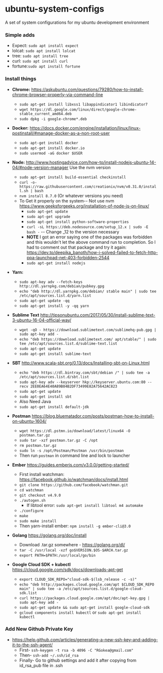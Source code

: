 # ubuntu-system-configs
A set of system configurations for my ubuntu development environment

### Simple adds
  * Expect: `sudo apt install expect` 
  * lolcat: `sudo apt install lolcat`
  * tree:   `sudo apt install tree`
  * curl:   `sudo apt install curl`
  * fortune:`sudo apt install fortune` 

### Install things
  *  **Chrome:** https://askubuntu.com/questions/79280/how-to-install-chrome-browser-properly-via-command-line
      * `sudo apt-get install libxss1 libappindicator1 libindicator7`
      * `wget https://dl.google.com/linux/direct/google-chrome-stable_current_amd64.deb`
      * `sudo dpkg -i google-chrome*.deb`

  *  **Docker:** https://docs.docker.com/engine/installation/linux/linux-postinstall/#manage-docker-as-a-non-root-user
      * `sudo apt-get install docker`
      * `sudo apt-get install docker.io`
      * `sudo usermod -aG docker $USER`
    
  *  **Node:**  http://www.hostingadvice.com/how-to/install-nodejs-ubuntu-14-04/#node-version-manager  Use the nvm version
      * `sudo apt-get install build-essential checkinstall`
      * `curl -o- https://raw.githubusercontent.com/creationix/nvm/v0.31.0/install.sh | bash`
      * `nvm install 8.7.0`  (Or whatever versions you need)
      * To Get it properly on the system-- Not use nvm https://www.geeksforgeeks.org/installation-of-node-js-on-linux/
        * `sudo apt-get update`
        * `sudo apt-get upgrade`
        * `sudo apt-get install python-software-properties`
        * `curl -sL https://deb.nodesource.com/setup_12.x | sudo -E bash -` -- Change _12 to the version necessary
        * **NOTE** I got an error saying one of the packages was forbidden and this wouldn't let the above command run to completion.  So I had to comment out that package and try it again: https://dev.to/deepika_banoth/how-i-solved-failed-to-fetch-http-ppa-launchpad-net-403-forbidden-2544
        * `sudo apt-get install nodejs`
  
  *  **Yarn:** 
      * `sudo apt-key adv --fetch-keys http://dl.yarnpkg.com/debian/pubkey.gpg`
      * `echo "deb http://dl.yarnpkg.com/debian/ stable main" | sudo tee /etc/apt/sources.list.d/yarn.list`
      * `sudo apt-get update -qq`
      * `sudo apt-get install -y -qq yarn`
  
  *  **Sublime Text**  http://tipsonubuntu.com/2017/05/30/install-sublime-text-3-ubuntu-16-04-official-way/
      * `wget -qO - https://download.sublimetext.com/sublimehq-pub.gpg | sudo apt-key add -`
      * `echo "deb https://download.sublimetext.com/ apt/stable/" | sudo tee /etc/apt/sources.list.d/sublime-text.list`
      * `sudo apt-get update`
      * `sudo apt-get install sublime-text`
  
  *  **SBT**  http://www.scala-sbt.org/0.13/docs/Installing-sbt-on-Linux.html
      * `echo "deb https://dl.bintray.com/sbt/debian /" | sudo tee -a /etc/apt/sources.list.d/sbt.list`
      * `sudo apt-key adv --keyserver hkp://keyserver.ubuntu.com:80 --recv 2EE0EA64E40A89B84B2DF73499E82A75642AC823`
      * `sudo apt-get update`
      * `sudo apt-get install sbt`
      * Also Need Java
      * `sudo apt-get install default-jdk`

  *  **Postman**  https://blog.bluematador.com/posts/postman-how-to-install-on-ubuntu-1604/
      * `wget https://dl.pstmn.io/download/latest/linux64 -O postman.tar.gz`
      * `sudo tar -xzf postman.tar.gz -C /opt`
      * `rm postman.tar.gz`
      * `sudo ln -s /opt/Postman/Postman /usr/bin/postman`
      * Then run `postman` in command line and lock to launcher

  *  **Ember**  https://guides.emberjs.com/v3.0.0/getting-started/
      * First install watchman:  https://facebook.github.io/watchman/docs/install.html
      * `git clone https://github.com/facebook/watchman.git`
      * `cd watchman`
      * `git checkout v4.9.0`
      * `./autogen.sh`
        * If libtool error: `sudo apt-get install libtool m4 automake`
      * `./configure`
      * `make`
      * `sudo make install`
      * Then yarn-install ember: `npm install -g ember-cli@3.0`
  
  * **Golang**  https://golang.org/doc/install
      * Download .tar.gz somewhere - https://golang.org/dl/
      * `tar -C /usr/local -xzf go$VERSION.$OS-$ARCH.tar.gz`
      * `export PATH=$PATH:/usr/local/go/bin`


  * **Google Cloud SDK + kubectl**  https://cloud.google.com/sdk/docs/downloads-apt-get
      * `export CLOUD_SDK_REPO="cloud-sdk-$(lsb_release -c -s)"`
      * `echo "deb http://packages.cloud.google.com/apt $CLOUD_SDK_REPO main" | sudo tee -a /etc/apt/sources.list.d/google-cloud-sdk.list`
      * `curl https://packages.cloud.google.com/apt/doc/apt-key.gpg | sudo apt-key add -`
      * `sudo apt-get update && sudo apt-get install google-cloud-sdk`
      * `gcloud components install kubectl` or `sudo apt-get install kubectl`

  
### Add New Github Private Key
  * https://help.github.com/articles/generating-a-new-ssh-key-and-adding-it-to-the-ssh-agent/
    * First-  `ssh-keygen -t rsa -b 4096 -C "RGokea@gmail.com"`
    * Then-  `ssh-add ~/.ssh/id_rsa`
    * Finally- Go to github settings and add it after copying from id_rsa_pub file in .ssh
